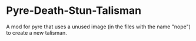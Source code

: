 # Pyre-Death-Stun-Talisman
A mod for pyre that uses a unused image (in the files with the name "nope") to create a new talisman.
